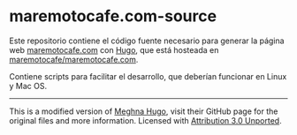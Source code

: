# maremotocafe.com-source
Este repositorio contiene el código fuente necesario para generar la página web [maremotocafe.com](http://maremotocafe.com) con [Hugo](https://gohugo.io/), que está hosteada en [maremotocafe/maremotocafe.com](https://github.com/maremotocafe/maremotocafe.com).

Contiene scripts para facilitar el desarrollo, que deberían funcionar en Linux y Mac OS.

---

This is a modified version of [Meghna Hugo](https://github.com/themefisher/meghna-hugo), visit their GitHub page for the original files and more information. Licensed with [Attribution 3.0 Unported](https://creativecommons.org/licenses/by/3.0/).
